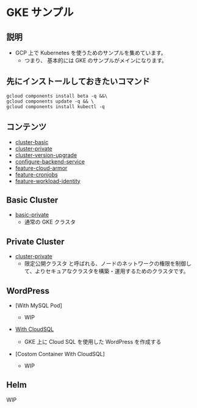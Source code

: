 # GKE サンプル

## 説明

+ GCP 上で Kubernetes を使うためのサンプルを集めています。
  + つまり、 基本的には GKE のサンプルがメインになります。

## 先にインストールしておきたいコマンド

```
gcloud components install beta -q &&\
gcloud components update -q && \
gcloud components install kubectl -q
```

## コンテンツ

+ [cluster-basic](./cluster-basic)
+ [cluster-private](./cluster-private)
+ [cluster-version-upgrade](./cluster-version-upgrade)
+ [configure-backend-service](./configure-backend-service)
+ [feature-cloud-armor](./feature-cloud-armor)
+ [feature-cronjobs](./feature-cronjobs)
+ [feature-workload-identity](./feature-workload-identity)


## Basic Cluster

+ [basic-private](./cluster-basic/README.md)
    + 通常の GKE クラスタ

## Private Cluster

+ [cluster-private](./cluster-private/README.md)
    + 限定公開クラスタ と呼ばれる、ノードのネットワークの権限を制御して、よりセキュアなクラスタを構築・運用するためのクラスタです。

## WordPress

+ [With MySQL Pod]
    + WIP

+ [With CloudSQL](./wordpress/with-cloudsql)
    + GKE 上に Cloud SQL を使用した WordPress を作成する

+ [Costom Container With CloudSQL]
    + WIP


## Helm

WIP
